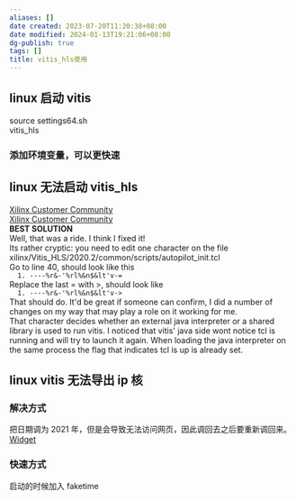 ```yaml
---
aliases: []
date created: 2023-07-20T11:20:38+08:00
date modified: 2024-01-13T19:21:06+08:00
dg-publish: true
tags: []
title: vitis_hls使用
---
```


## linux 启动 vitis
source settings64.sh  
vitis_hls
### 添加环境变量，可以更快速

## linux 无法启动 vitis_hls
[Xilinx Customer Community](https://support.xilinx.com/s/question/0D52E00006hpRv5SAE/cannot-start-vitis-hls-gui-with-fedora-34?language=en_US)  
[Xilinx Customer Community](https://support.xilinx.com/s/question/0D52E00006hpY4PSAU/vitishls-20202-not-starting-only-splash-screen-visible?language=en_US)  
**BEST SOLUTION**  
Well, that was a ride. I think I fixed it!  
Its rather cryptic: you need to edit one character on the file xilinx/Vitis_HLS/2020.2/common/scripts/autopilot_init.tcl  
Go to line 40, should look like this  
`   1. ----%r&-'%rl%&n$&lt'v-=   `  
Replace the last = with >, should look like  
`   1. ----%r&-'%rl%&n$&lt'v->   `  
That should do. It'd be great if someone can confirm, I did a number of changes on my way that may play a role on it working for me.  
That character decides whether an external java interpreter or a shared library is used to run vitis. I noticed that vitis' java side wont notice tcl is running and will try to launch it again. When loading the java interpreter on the same process the flag that indicates tcl is up is already set.

## linux vitis 无法导出 ip 核
### 解决方式
把日期调为 2021 年，但是会导致无法访问网页，因此调回去之后要重新调回来。  
[Widget](https://support.xilinx.com/s/question/0D52E00006uyTmwSAE/error-impl-21328-failed-to-generate-ip?language=ja)
### 快速方式
启动的时候加入 faketime